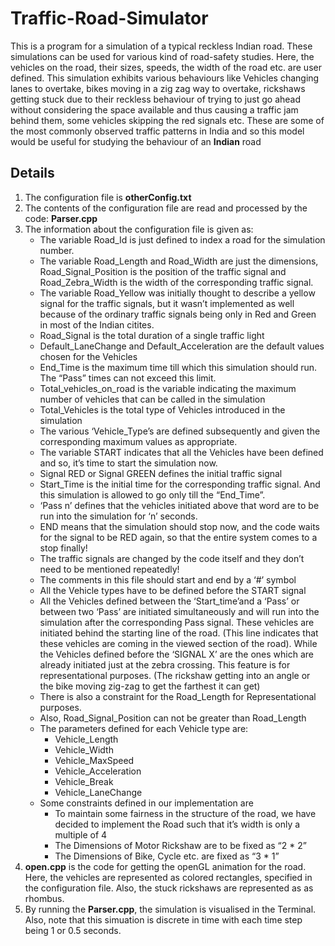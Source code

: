 # Traffic-Road-Simulator

This is a program for a simulation of a typical reckless Indian road. These simulations can be used for various kind of road-safety studies. Here, the vehicles on the road, their sizes, speeds, the width of the road etc. are user defined. This simulation exhibits various behaviours like Vehicles changing lanes to overtake, bikes moving in a zig zag way to overtake, rickshaws getting stuck due to their reckless behaviour of trying to just go ahead without considering the space available and thus causing a traffic jam behind them, some vehicles skipping the red signals etc. These are some of the most commonly observed traffic patterns in India and so this model would be useful for studying the behaviour of an **Indian** road

## Details

1. The configuration file is **otherConfig.txt**
2. The contents of the configuration file are read and processed by the code: **Parser.cpp**
3. The information about the configuration file is given as:
    * The variable Road_Id is just defined to index a road for the simulation number.
    * The variable Road_Length and Road_Width are just the dimensions, Road_Signal_Position is the position of the traffic signal and Road_Zebra_Width is the width of the corresponding traffic signal. 
    * The variable Road_Yellow was initially thought to describe a yellow signal for the traffic signals, but it wasn’t implemented as well because of the ordinary traffic signals being only in Red and Green in most of the Indian citites.
    * Road_Signal is the total duration of a single traffic light
    * Default_LaneChange and Default_Acceleration are the default values chosen for the Vehicles
    * End_Time is the maximum time till which this simulation should run. The “Pass” times can not exceed this limit.
    * Total_vehicles_on_road is the variable indicating the maximum number of vehicles that can be called in the simulation
    * Total_Vehicles is the total type of Vehicles introduced in the simulation
    * The various ‘Vehicle_Type’s are defined subsequently and given the corresponding maximum values as appropriate.
    * The variable START indicates that all the Vehicles have been defined and so, it’s time to start the simulation now.
    * Signal RED or Signal GREEN defines the initial traffic signal
    * Start_Time is the initial time for the corresponding traffic signal. And this simulation is allowed to go only till the “End_Time”.
    * ‘Pass n’ defines that the vehicles initiated above that word are to be run into the simulation for ‘n’ seconds.
    * END means that the simulation should stop now, and the code waits for the signal to be RED again, so that the entire system comes to a stop finally!	
    * The traffic signals are changed by the code itself and they don’t need to be mentioned repeatedly!
    * The comments in this file should start and end by a ‘#’ symbol
    * All the Vehicle types have to be defined before the START signal
    * All the Vehicles defined between the ‘Start_time’and a ‘Pass’ or between two ‘Pass’ are initiated simultaneously and will run into the simulation after the corresponding Pass signal. These vehicles are initiated behind the starting line of the road. (This line indicates that these vehicles are coming in the viewed section of the road). While the Vehicles defined before the ‘SIGNAL X’ are the ones which are already initiated just at the zebra crossing. This feature is for representational purposes. (The rickshaw getting into an angle or the bike moving zig-zag to get the farthest it can get)
    * There is also a constraint for the Road_Length for Representational purposes.
    * Also, Road_Signal_Position can not be greater than Road_Length
    * The parameters defined for each Vehicle type are:
        * Vehicle_Length
        * Vehicle_Width
        * Vehicle_MaxSpeed
        * Vehicle_Acceleration
        * Vehicle_Break
        * Vehicle_LaneChange
     * Some constraints defined in our implementation are
        * To maintain some fairness in the structure of the road, we have decided to implement the Road such that it’s width is only a multiple of 4
        * The Dimensions of Motor Rickshaw are to be fixed as “2 * 2”
        * The Dimensions of Bike, Cycle etc. are fixed as “3 * 1”
4. **open.cpp** is the code for getting the openGL animation for the road. Here, the vehicles are represented as colored rectangles, specified in the configuration file. Also, the stuck rickshaws are represented as as rhombus.         
5. By running the **Parser.cpp**, the simulation is visualised in the Terminal. Also, note that this simuation is discrete in time with each time step being 1 or 0.5 seconds.

